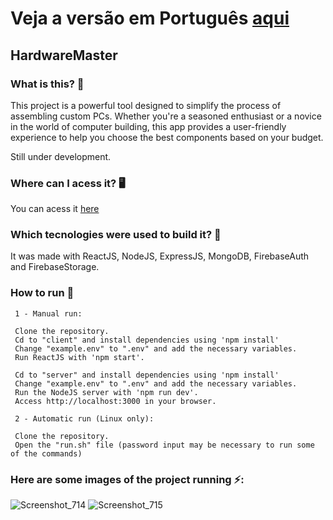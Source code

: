 # Veja a versão em Português <a href="README-ptbr.md">aqui</a>

## HardwareMaster

### What is this? 🤔 
This project is a powerful tool designed to simplify the process of assembling custom PCs. Whether you're a seasoned enthusiast or a novice in the world of computer building, 
this app provides a user-friendly experience to help you choose the best components based on your budget.

Still under development.

### Where can I acess it? 🖥
You can acess it <a href="https://hardwaremaster-client.onrender.com">here</a>

### Which tecnologies were used to build it? 🚀 
It was made with ReactJS, NodeJS, ExpressJS, MongoDB, FirebaseAuth and FirebaseStorage.

### How to run 🏃

     1 - Manual run:

     Clone the repository.
     Cd to "client" and install dependencies using 'npm install' 
     Change "example.env" to ".env" and add the necessary variables.
     Run ReactJS with 'npm start'.

     Cd to "server" and install dependencies using 'npm install' 
     Change "example.env" to ".env" and add the necessary variables.
     Run the NodeJS server with 'npm run dev'.
     Access http://localhost:3000 in your browser.

     2 - Automatic run (Linux only):

     Clone the repository.
     Open the "run.sh" file (password input may be necessary to run some of the commands)
    
### Here are some images of the project running ⚡️: 
![Screenshot_714](https://github.com/RuanEmanuell/hardwaremaster/assets/113607857/b9039349-85eb-43b7-9560-0eb8aa488875)
![Screenshot_715](https://github.com/RuanEmanuell/hardwaremaster/assets/113607857/fbd4a424-4f68-4de9-88b0-8f677404b2b6)

